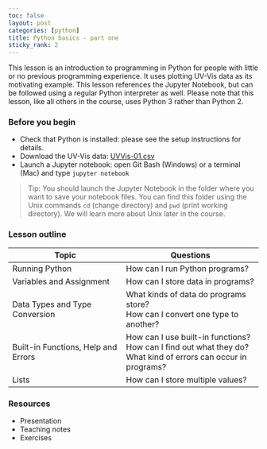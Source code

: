 ```yaml
---
toc: false
layout: post
categories: [python]
title: Python basics - part one
sticky_rank: 2
---
```


This lesson is an introduction to programming in Python for people with little or no previous programming experience. It uses plotting UV-Vis data as its motivating example. This lesson references the Jupyter Notebook, but can be followed using a regular Python interpreter as well. Please note that this lesson, like all others in the course, uses Python 3 rather than Python 2.

### Before you begin

- Check that Python is installed: please see the setup instructions for details.
- Download the UV-Vis data: [UVVis-01.csv]()
- Launch a Jupyter notebook: open Git Bash (Windows) or a terminal (Mac) and type `jupyter notebook`

> Tip: You should launch the Jupyter Notebook in the folder where you want to save your notebook files. You can find this folder using the Unix commands `cd` (change directory) and `pwd` (print working directory). We will learn more about Unix later in the course.
 

### Lesson outline

| Topic | Questions |
|-------|-----------|
|Running Python|How can I run Python programs? |
|Variables and Assignment| How can I store data in programs? |
| Data Types and Type Conversion| What kinds of data do programs store? <br/> How can I convert one type to another? |
| Built-in Functions, Help and Errors |  How can I use built-in functions?<br/> How can I find out what they do?<br/> What kind of errors can occur in programs? |
|Lists| How can I store multiple values? |


### Resources

- Presentation
- Teaching notes
- Exercises
